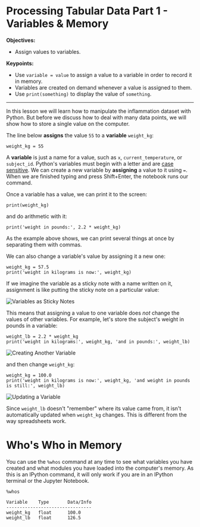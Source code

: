 # Processing Tabular Data Part 1 - Variables & Memory

**Objectives:**
- Assign values to variables.

**Keypoints:** 
- Use `variable = value` to assign a value to a variable in order to record it in memory.
- Variables are created on demand whenever a value is assigned to them.
- Use `print(something)` to display the value of `something`.

---
In this lesson we will learn how to manipulate the inflammation dataset with Python. But before we discuss how to deal with many data points, we will show how to store a single value on the computer.

The line below **assigns** the value `55` to a **variable** `weight_kg`:

~~~
weight_kg = 55
~~~

A **variable** is just a name for a value,
such as `x`, `current_temperature`, or `subject_id`.
Python's variables must begin with a letter and are [case sensitive](reference.html#case-sensitive).
We can create a new variable by **assigning** a value to it using `=`.
When we are finished typing and press Shift+Enter, the notebook runs our command.

Once a variable has a value, we can print it to the screen:

~~~
print(weight_kg)
~~~

and do arithmetic with it:

~~~
print('weight in pounds:', 2.2 * weight_kg)
~~~

As the example above shows, we can print several things at once by separating them with commas.

We can also change a variable's value by assigning it a new one:

~~~
weight_kg = 57.5
print('weight in kilograms is now:', weight_kg)
~~~

If we imagine the variable as a sticky note with a name written on it,
assignment is like putting the sticky note on a particular value:

![Variables as Sticky Notes](http://swcarpentry.github.io/python-novice-inflammation/fig/python-sticky-note-variables-01.svg)

This means that assigning a value to one variable does *not* change the values of other variables.
For example,
let's store the subject's weight in pounds in a variable:

~~~
weight_lb = 2.2 * weight_kg
print('weight in kilograms:', weight_kg, 'and in pounds:', weight_lb)
~~~

![Creating Another Variable](http://swcarpentry.github.io/python-novice-inflammation/fig/python-sticky-note-variables-02.svg)

and then change `weight_kg`:

~~~
weight_kg = 100.0
print('weight in kilograms is now:', weight_kg, 'and weight in pounds is still:', weight_lb)
~~~


![Updating a Variable](http://swcarpentry.github.io/python-novice-inflammation/fig/python-sticky-note-variables-03.svg)

Since `weight_lb` doesn't "remember" where its value came from,
it isn't automatically updated when `weight_kg` changes.
This is different from the way spreadsheets work.

# Who's Who in Memory

You can use the `%whos` command at any time to see what variables you have created and what modules you have loaded into the computer's memory. As this is an IPython command, it will only work if you are in an IPython terminal or the Jupyter Notebook.

~~~
%whos
~~~

~~~
Variable    Type       Data/Info
--------------------------------
weight_kg   float      100.0
weight_lb   float      126.5
~~~


